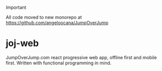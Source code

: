 > [!IMPORTANT]  
> All code moved to new monorepo at https://github.com/angeloocana/JumpOverJump

# joj-web
JumpOverJump.com react progressive web app, offline first and mobile first. Written with functional programming in mind.
